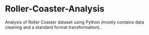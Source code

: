 # Roller-Coaster-Analysis
Analysis of Roller Coaster dataset using Python (mostly contains data cleaning and a standard format transformation)..
